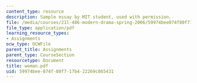 ```yaml
---
content_type: resource
description: Sample essay by MIT student, used with permission.
file: /media/courses/21l-486-modern-drama-spring-2006/59974bee074f80f717b422269c865431_woman.pdf
file_type: application/pdf
learning_resource_types:
- Assignments
ocw_type: OCWFile
parent_title: Assignments
parent_type: CourseSection
resourcetype: Document
title: woman.pdf
uid: 59974bee-074f-80f7-17b4-22269c865431
---
```

